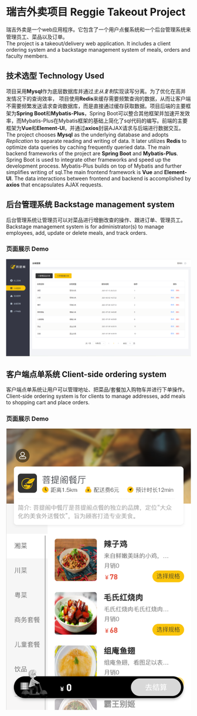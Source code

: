 # 瑞吉外卖项目 Reggie Takeout Project
瑞吉外卖是一个web应用程序。它包含了一个用户点餐系统和一个后台管理系统来管理员工、菜品以及订单。  
The project is a takeout/delivery web application. It includes a client ordering system and a backstage management system of meals, orders and faculty members. 
## 技术选型 Technology Used
项目采用**Mysql**作为底层数据库并通过*主从复制*实现读写分离。为了优化在高并发情况下的查询效率， 项目使用**Redis**来缓存需要频繁查询的数据，从而让客户端不需要频繁发送请求查询数据库，而是直接通过缓存获取数据。项目后端的主要框架为**Spring Boot**和**Mybatis-Plus**，Spring Boot可以整合其他框架并加速开发效率，而Mybatis-Plus在Mybatis框架的基础上简化了sql代码的编写。前端的主要框架为**Vue**和**Element-UI**，并通过**axios**封装AJAX请求与后端进行数据交互。  
The project chooses **Mysql** as the underlying database and adopts *Replication* to separate reading and writing of data. It later utilizes **Redis** to optimize data queries by caching frequently queried data. 
The main backend frameworks of the project are **Spring Boot** and **Mybatis-Plus**. Spring Boot is used to integrate other frameworks and speed up the development process. Mybatis-Plus builds on top of Mybatis and further simplifies writing of sql.The main frontend framework is **Vue** and **Element-UI**. The data interactions between frontend and backend is accomplished by **axios** that encapsulates AJAX requests. 
## 后台管理系统 Backstage management system
后台管理系统让管理员可以对菜品进行增删改查的操作、跟进订单、管理员工。  
Backstage management system is for administrator(s) to manage employees, add, update or delete meals, and track orders. 
### 页面展示 Demo
![](demo/category.png)

## 客户端点单系统 Client-side ordering system
客户端点单系统让用户可以管理地址、把菜品/套餐加入购物车并进行下单操作。  
Client-side ordering system is for clients to manage addresses, add meals to shopping cart and place orders. 
### 页面展示 Demo
![](demo/client-meal.png)
